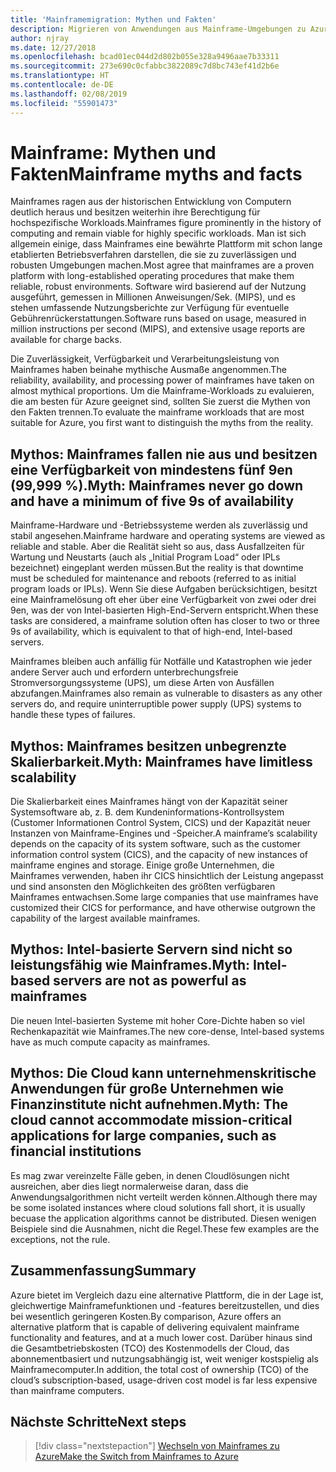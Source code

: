 ```yaml
---
title: 'Mainframemigration: Mythen und Fakten'
description: Migrieren von Anwendungen aus Mainframe-Umgebungen zu Azure, einer bewährten, hoch verfügbaren und skalierbaren Infrastruktur für Systeme, die derzeit auf Mainframes ausgeführt werden.
author: njray
ms.date: 12/27/2018
ms.openlocfilehash: bcad01ec044d2d802b055e328a9496aae7b33311
ms.sourcegitcommit: 273e690c0cfabbc3822089c7d8bc743ef41d2b6e
ms.translationtype: HT
ms.contentlocale: de-DE
ms.lasthandoff: 02/08/2019
ms.locfileid: "55901473"
---
```

# <a name="mainframe-myths-and-facts"></a><span data-ttu-id="8f5bb-103">Mainframe: Mythen und Fakten</span><span class="sxs-lookup"><span data-stu-id="8f5bb-103">Mainframe myths and facts</span></span>

<span data-ttu-id="8f5bb-104">Mainframes ragen aus der historischen Entwicklung von Computern deutlich heraus und besitzen weiterhin ihre Berechtigung für hochspezifische Workloads.</span><span class="sxs-lookup"><span data-stu-id="8f5bb-104">Mainframes figure prominently in the history of computing and remain viable for highly specific workloads.</span></span> <span data-ttu-id="8f5bb-105">Man ist sich allgemein einige, dass Mainframes eine bewährte Plattform mit schon lange etablierten Betriebsverfahren darstellen, die sie zu zuverlässigen und robusten Umgebungen machen.</span><span class="sxs-lookup"><span data-stu-id="8f5bb-105">Most agree that mainframes are a proven platform with long-established operating procedures that make them reliable, robust environments.</span></span> <span data-ttu-id="8f5bb-106">Software wird basierend auf der Nutzung ausgeführt, gemessen in Millionen Anweisungen/Sek. (MIPS), und es stehen umfassende Nutzungsberichte zur Verfügung für eventuelle Gebührenrückerstattungen.</span><span class="sxs-lookup"><span data-stu-id="8f5bb-106">Software runs based on usage, measured in million instructions per second (MIPS), and extensive usage reports are available for charge backs.</span></span>

<span data-ttu-id="8f5bb-107">Die Zuverlässigkeit, Verfügbarkeit und Verarbeitungsleistung von Mainframes haben beinahe mythische Ausmaße angenommen.</span><span class="sxs-lookup"><span data-stu-id="8f5bb-107">The reliability, availability, and processing power of mainframes have taken on almost mythical proportions.</span></span> <span data-ttu-id="8f5bb-108">Um die Mainframe-Workloads zu evaluieren, die am besten für Azure geeignet sind, sollten Sie zuerst die Mythen von den Fakten trennen.</span><span class="sxs-lookup"><span data-stu-id="8f5bb-108">To evaluate the mainframe workloads that are most suitable for Azure, you first want to distinguish the myths from the reality.</span></span>

## <a name="myth-mainframes-never-go-down-and-have-a-minimum-of-five-9s-of-availability"></a><span data-ttu-id="8f5bb-109">Mythos: Mainframes fallen nie aus und besitzen eine Verfügbarkeit von mindestens fünf 9en (99,999 %).</span><span class="sxs-lookup"><span data-stu-id="8f5bb-109">Myth: Mainframes never go down and have a minimum of five 9s of availability</span></span>

<span data-ttu-id="8f5bb-110">Mainframe-Hardware und -Betriebssysteme werden als zuverlässig und stabil angesehen.</span><span class="sxs-lookup"><span data-stu-id="8f5bb-110">Mainframe hardware and operating systems are viewed as reliable and stable.</span></span> <span data-ttu-id="8f5bb-111">Aber die Realität sieht so aus, dass Ausfallzeiten für Wartung und Neustarts (auch als „Initial Program Load“ oder IPLs bezeichnet) eingeplant werden müssen.</span><span class="sxs-lookup"><span data-stu-id="8f5bb-111">But the reality is that downtime must be scheduled for maintenance and reboots (referred to as initial program loads or IPLs).</span></span> <span data-ttu-id="8f5bb-112">Wenn Sie diese Aufgaben berücksichtigen, besitzt eine Mainframelösung oft eher über eine Verfügbarkeit von zwei oder drei 9en, was der von Intel-basierten High-End-Servern entspricht.</span><span class="sxs-lookup"><span data-stu-id="8f5bb-112">When these tasks are considered, a mainframe solution often has closer to two or three 9s of availability, which is equivalent to that of high-end, Intel-based servers.</span></span>

<span data-ttu-id="8f5bb-113">Mainframes bleiben auch anfällig für Notfälle und Katastrophen wie jeder andere Server auch und erfordern unterbrechungsfreie Stromversorgungssysteme (UPS), um diese Arten von Ausfällen abzufangen.</span><span class="sxs-lookup"><span data-stu-id="8f5bb-113">Mainframes also remain as vulnerable to disasters as any other servers do, and require uninterruptible power supply (UPS) systems to handle these types of failures.</span></span>

## <a name="myth-mainframes-have-limitless-scalability"></a><span data-ttu-id="8f5bb-114">Mythos: Mainframes besitzen unbegrenzte Skalierbarkeit.</span><span class="sxs-lookup"><span data-stu-id="8f5bb-114">Myth: Mainframes have limitless scalability</span></span>

<span data-ttu-id="8f5bb-115">Die Skalierbarkeit eines Mainframes hängt von der Kapazität seiner Systemsoftware ab, z. B. dem Kundeninformations-Kontrollsystem (Customer Informationen Control System, CICS) und der Kapazität neuer Instanzen von Mainframe-Engines und -Speicher.</span><span class="sxs-lookup"><span data-stu-id="8f5bb-115">A mainframe’s scalability depends on the capacity of its system software, such as the customer information control system (CICS), and the capacity of new instances of mainframe engines and storage.</span></span> <span data-ttu-id="8f5bb-116">Einige große Unternehmen, die Mainframes verwenden, haben ihr CICS hinsichtlich der Leistung angepasst und sind ansonsten den Möglichkeiten des größten verfügbaren Mainframes entwachsen.</span><span class="sxs-lookup"><span data-stu-id="8f5bb-116">Some large companies that use mainframes have customized their CICS for performance, and have otherwise outgrown the capability of the largest available mainframes.</span></span>

## <a name="myth-intel-based-servers-are-not-as-powerful-as-mainframes"></a><span data-ttu-id="8f5bb-117">Mythos: Intel-basierte Servern sind nicht so leistungsfähig wie Mainframes.</span><span class="sxs-lookup"><span data-stu-id="8f5bb-117">Myth: Intel-based servers are not as powerful as mainframes</span></span>

<span data-ttu-id="8f5bb-118">Die neuen Intel-basierten Systeme mit hoher Core-Dichte haben so viel Rechenkapazität wie Mainframes.</span><span class="sxs-lookup"><span data-stu-id="8f5bb-118">The new core-dense, Intel-based systems have as much compute capacity as mainframes.</span></span>

## <a name="myth-the-cloud-cannot-accommodate-mission-critical-applications-for-large-companies-such-as-financial-institutions"></a><span data-ttu-id="8f5bb-119">Mythos: Die Cloud kann unternehmenskritische Anwendungen für große Unternehmen wie Finanzinstitute nicht aufnehmen.</span><span class="sxs-lookup"><span data-stu-id="8f5bb-119">Myth: The cloud cannot accommodate mission-critical applications for large companies, such as financial institutions</span></span>

<span data-ttu-id="8f5bb-120">Es mag zwar vereinzelte Fälle geben, in denen Cloudlösungen nicht ausreichen, aber dies liegt normalerweise daran, dass die Anwendungsalgorithmen nicht verteilt werden können.</span><span class="sxs-lookup"><span data-stu-id="8f5bb-120">Although there may be some isolated instances where cloud solutions fall short, it is usually becuase the application algorithms cannot be distributed.</span></span> <span data-ttu-id="8f5bb-121">Diesen wenigen Beispiele sind die Ausnahmen, nicht die Regel.</span><span class="sxs-lookup"><span data-stu-id="8f5bb-121">These few examples are the exceptions, not the rule.</span></span>

## <a name="summary"></a><span data-ttu-id="8f5bb-122">Zusammenfassung</span><span class="sxs-lookup"><span data-stu-id="8f5bb-122">Summary</span></span>

<span data-ttu-id="8f5bb-123">Azure bietet im Vergleich dazu eine alternative Plattform, die in der Lage ist, gleichwertige Mainframefunktionen und -features bereitzustellen, und dies bei wesentlich geringeren Kosten.</span><span class="sxs-lookup"><span data-stu-id="8f5bb-123">By comparison, Azure offers  an alternative platform that is capable of delivering equivalent mainframe functionality and features, and at a much lower cost.</span></span> <span data-ttu-id="8f5bb-124">Darüber hinaus sind die Gesamtbetriebskosten (TCO) des Kostenmodells der Cloud, das abonnementbasiert und nutzungsabhängig ist, weit weniger kostspielig als Mainframecomputer.</span><span class="sxs-lookup"><span data-stu-id="8f5bb-124">In addition, the total cost of ownership (TCO) of the cloud’s subscription-based, usage-driven cost model is far less expensive than mainframe computers.</span></span>

## <a name="next-steps"></a><span data-ttu-id="8f5bb-125">Nächste Schritte</span><span class="sxs-lookup"><span data-stu-id="8f5bb-125">Next steps</span></span>

> [!div class="nextstepaction"]
> [<span data-ttu-id="8f5bb-126">Wechseln von Mainframes zu Azure</span><span class="sxs-lookup"><span data-stu-id="8f5bb-126">Make the Switch from Mainframes to Azure</span></span>](migration-strategies.md)
